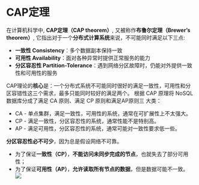 # CAP定理

在计算机科学中, **CAP定理（CAP theorem）**, 又被称作**布鲁尔定理（Brewer’s theorem）**, 它指出对于一个**分布式计算系统**来说，不可能同时满足以下三点:
- **一致性 Consistency**：多个数据副本保持一致
- **可用性 Availability**：面对各种异常时提供正常服务的能力
- **分区容忍性 Partition-Tolerance**：遇到网络分区故障时，仍能对外提供一致性和可用性的服务

CAP理论的**核心**是：一个分布式系统不可能同时很好的满足一致性，可用性和分区容错性这三个需求，最多只能同时较好的满足两个。
根据 CAP 原理将 NoSQL 数据库分成了满足 CA 原则、满足 CP 原则和满足AP原则三 大类：
- CA - 单点集群，满足一致性，可用性的系统，通常在可扩展性上不太强大。
- CP - 满足一致性，分区容忍性的系统，通常性能不是特别高。
- AP - 满足可用性，分区容忍性的系统，通常可能对一致性要求低一些。

**分区容忍性必不可少**，因为总是假设网络不可靠。
- 为了保证**一致性（CP）**，**不能访问未同步完成的节点**，也就失去了部分可用性； 
- 为了保证**可用性（AP）**，**允许读取所有节点的数据**，但是数据可能不一致。
![][image-1]

[image-1]:	https://raw.githubusercontent.com/pengnian95/ImageRepository/master/img/20191005010223.png?token=AJFPGG6S3QGVDE4HYDYDEFS5S55XC